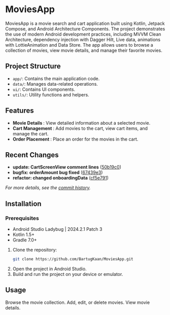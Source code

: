 # MoviesApp

MoviesApp is a movie search and cart application built using Kotlin, Jetpack Compose, and Android Architecture Components. The project demonstrates the use of modern Android development practices, including MVVM Clean Architecture, dependency injection with Dagger Hilt, Live data, animations with LottieAnimation and Data Store. The app allows users to browse a collection of movies, view movie details, and manage their favorite movies.

## Project Structure

- `app/`: Contains the main application code.
- `data/`: Manages data-related operations.
- `ui/`: Contains UI components.
- `utils/`: Utility functions and helpers.

## Features
- <b> Movie Details </b>: View detailed information about a selected movie.
- <b> Cart Management </b>: Add movies to the cart, view cart items, and manage the cart.
- <b> Order Placement </b>: Place an order for the movies in the cart.

## Recent Changes

- **update: CartScreenView comment lines** ([50b19c0](https://github.com/BartugKaan/MoviesApp/commit/50b19c02bdb0047568498944b4f00cbf0ad3619f))
- **bugfix: orderAmount bug fixed** ([67439e3](https://github.com/BartugKaan/MoviesApp/commit/67439e36b84f0f2bdffbfc00f262381bb066c9bf))
- **refactor: changed onboardingData** ([cf5e791](https://github.com/BartugKaan/MoviesApp/commit/cf5e7910eee9c1c1b6c7cfe769ba8c4ff1839ba8))

_For more details, see the [commit history](https://github.com/BartugKaan/MoviesApp/commits/master)._

## Installation

### Prerequisites
- Android Studio Ladybug | 2024.2.1 Patch 3
- Kotlin 1.5+
- Gradle 7.0+

1. Clone the repository:
   ```sh
   git clone https://github.com/BartugKaan/MoviesApp.git
   ```
2. Open the project in Android Studio.
3. Build and run the project on your device or emulator.

## Usage
Browse the movie collection.
Add, edit, or delete movies.
View movie details.
